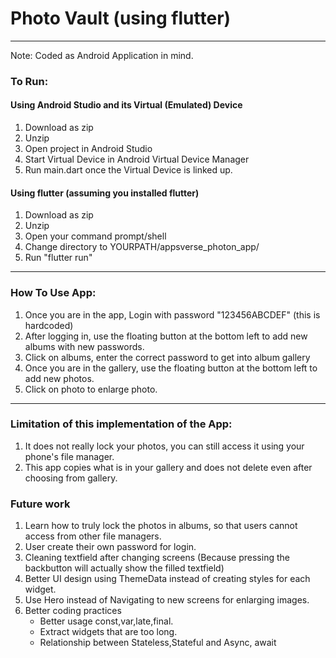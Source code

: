 # Photo Vault (using flutter)
---
Note: Coded as Android Application in mind.
### To Run:
#### Using Android Studio and  its Virtual (Emulated) Device
1. Download as zip
2. Unzip
3. Open project in Android Studio
4. Start Virtual Device in Android Virtual Device Manager
5. Run main.dart once the Virtual Device is linked up.
#### Using flutter (assuming you installed flutter)
1. Download as zip
2. Unzip
3. Open your command prompt/shell
4. Change directory to YOURPATH/appsverse_photon_app/
5. Run "flutter run"
---
### How To Use App:
1. Once you are in the app, Login with password "123456ABCDEF" (this is hardcoded)
2. After logging in, use the floating button at the bottom left to add new albums with new passwords.
3. Click on albums, enter the correct password to get into album gallery
4. Once you are in the gallery, use the floating button at the bottom left to add new photos.
5. Click on photo to enlarge photo.
---
### Limitation of this implementation of the App:
1. It does not really lock your photos, you can still access it using your phone's file manager.
2. This app copies what is in your gallery and does not delete even after choosing from gallery.

### Future work
1. Learn how to truly lock the photos in albums, so that users cannot access from other file managers.
2. User create their own password for login.
3. Cleaning textfield after changing screens (Because pressing the backbutton will actually show the filled textfield)
3. Better UI design using ThemeData instead of creating styles for each widget.
4. Use Hero instead of Navigating to new screens for enlarging images.
5. Better coding practices
    - Better usage const,var,late,final.
    - Extract widgets that are too long.
    - Relationship between Stateless,Stateful and Async, await

